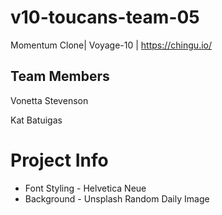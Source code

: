 # v10-toucans-team-05

Momentum Clone| Voyage-10 | https://chingu.io/

## Team Members

Vonetta Stevenson

Kat Batuigas

# Project Info

- Font Styling - Helvetica Neue
- Background - Unsplash Random Daily Image
